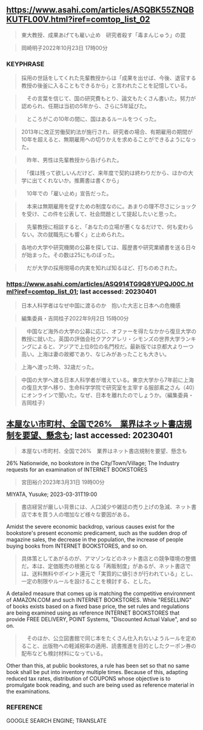 ## https://www.asahi.com/articles/ASQBK55ZNQBKUTFL00V.html?iref=comtop_list_02

> 東大教授、成果あげても雇い止め　研究者殺す「毒まんじゅう」の罠


> 岡崎明子2022年10月23日 17時00分

### KEYPHRASE

> 採用の世話をしてくれた先輩教授からは「成果を出せば、今後、退官する教授の後釜に入ることもできるから」と言われたことを記憶している。

>　その言葉を信じて、国の研究費もとり、論文もたくさん書いた。努力が認められ、任期は当初の5年から、さらに5年延びた。

>　ところがこの10年の間に、国はあるルールをつくった。

> 2013年に改正労働契約法が施行され、研究者の場合、有期雇用の期間が10年を超えると、無期雇用への切りかえを求めることができるようになった。

>　昨年、男性は先輩教授から告げられた。

>　「僕は残って欲しいんだけど、来年度で契約は終わりだから、ほかの大学に出てくれないか。推薦書は書くから」

>　10年での「雇い止め」宣告だった。

>　本来は無期雇用を促すための制度なのに。あまりの理不尽さにショックを受け、この件を公表して、社会問題として提起したいと思った。

>　先輩教授に相談すると、「あなたの立場が悪くなるだけで、何も変わらない。次の就職先にも響く」と止められた。


> 各地の大学や研究機関の公募を探しては、履歴書や研究業績書を送る日々が始まった。その数は25にものぼった。

>　だが大学の採用現場の内実を知れば知るほど、打ちのめされた。

### https://www.asahi.com/articles/ASQ914TG9Q8YUPQJ00C.html?iref=comtop_list_01; last accessed: 20230401

> 日本人科学者はなぜ中国に渡るのか　抱いた大志と日本への危機感

> 編集委員・吉岡桂子2022年9月2日 15時00分

>　中国など海外の大学の公募に応じ、オファーを得たなかから復旦大学の教授に就いた。英国の評価会社クアクアレリ・シモンズの世界大学ランキングによると、アジアで上位8位の名門校だ。最新版では京都大より一つ高い。上海は妻の故郷であり、なじみがあったことも大きい。

> 上海へ渡った時、32歳だった。

> 中国の大学へ渡る日本人科学者が増えている。東京大学から7年前に上海の復旦大学へ移り、生命科学学院で研究室を主宰する服部素之さん（40）にオンラインで聞いた。なぜ、日本を離れたのでしょうか。（編集委員・吉岡桂子）




## [本屋ない市町村、全国で26%　業界はネット書店規制を要望、懸念も](https://www.asahi.com/articles/ASR3056M2R30ULEI004.html?iref=comtop_Tech_science_04); last accessed: 20230401

> 本屋ない市町村、全国で26%　業界はネット書店規制を要望、懸念も

26% Nationwide, no bookstore in the City/Town/Village; The Industry requests for an examination of INTERNET BOOKSTORES 

> 宮田裕介2023年3月31日 19時00分

MIYATA, Yusuke; 2023-03-31T19:00

> 書店経営が厳しい背景には、人口減少や雑誌の売り上げの急減、ネット書店で本を買う人の増加など様々な要因がある。

Amidst the severe economic backdrop, various causes exist for the bookstore's present economic predicament, such as the sudden drop of magazine sales, the decrease in the population, the increase of people buying books from INTERNET BOOKSTORES, and so on. 

> 具体策としてあがるのが、アマゾンなどのネット書店との競争環境の整備だ。本は、定価販売の根拠となる「再販制度」があるが、ネット書店では、送料無料やポイント還元で「実質的に値引きが行われている」とし、一定の制限やルールを設けることを検討する、とした。

A detailed measure that comes up is matching the competitive environment of AMAZON.COM and such INTERNET BOOKSTORES. While "RESELLING" of books exists based on a fixed base price, the set rules and regulations are being examined using as reference INTERNET BOOKSTORES that provide FREE DELIVERY, POINT Systems, "Discounted Actual Value", and so on.

>　そのほか、公立図書館で同じ本をたくさん仕入れないようルールを定めること、出版物への軽減税率の適用、読書推進を目的としたクーポン券の配布なども検討材料になっている。

Other than this, at public bookstores, a rule has been set so that no same book shall be put into inventory multiple times. Because of this, adapting reduced tax rates, distribution of COUPONS whose objective is to promulgate book reading, and such are being used as reference material in the examinations.


### REFERENCE

GOOGLE SEARCH ENGINE; TRANSLATE
